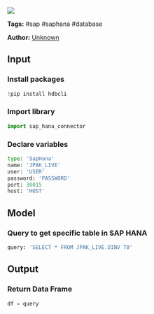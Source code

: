 <a href="https://app.naas.ai/user-redirect/naas/downloader?url=https://raw.githubusercontent.com/jupyter-naas/awesome-notebooks/master/SAP-HANA/SAP-HANA_Query_data.ipynb" target="_parent"><img src="https://naasai-public.s3.eu-west-3.amazonaws.com/open_in_naas.svg"/></a>

**Tags:** #sap #saphana #database

**Author:** [Unknown](https://www.linkedin.com/company/naas-ai/)

## Input

### Install packages


```python
!pip install hdbcli
```

### Import library


```python
import sap_hana_connector
```

### Declare variables


```python
type: 'SapHana'
name: 'JPAK_LIVE'
user: 'USER'
password: 'PASSWORD'
port: 30015
host: 'HOST'
```

## Model

### Query to get specific table in SAP HANA


```python
query: 'SELECT * FROM JPAK_LIVE.OINV T0'
```

## Output

### Return Data Frame 


```python
df = query
```
